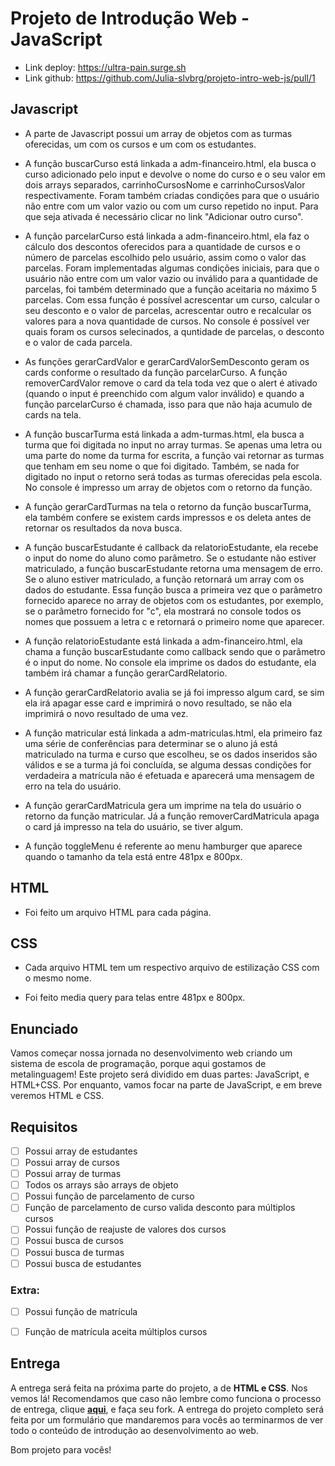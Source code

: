 # Projeto de Introdução Web - JavaScript

- Link deploy: https://ultra-pain.surge.sh
- Link github: https://github.com/Julia-slvbrg/projeto-intro-web-js/pull/1

## Javascript

- A parte de Javascript possui um array de objetos com as turmas oferecidas, um com os cursos e um com os estudantes.

- A função buscarCurso está linkada a adm-financeiro.html, ela busca o curso adicionado pelo input e devolve o nome do curso e o seu valor em dois arrays separados, carrinhoCursosNome e carrinhoCursosValor respectivamente. Foram também criadas condições para que o usuário não entre com um valor vazio ou com um curso repetido no input. Para que seja ativada é necessário clicar no link "Adicionar outro curso".

- A função parcelarCurso está linkada a adm-financeiro.html, ela faz o cálculo dos descontos oferecidos para a quantidade de cursos e o número de parcelas escolhido pelo usuário, assim como o valor das parcelas. Foram implementadas algumas condições iniciais, para que o usuário não entre com um valor vazio ou inválido para a quantidade de parcelas, foi também determinado que a função aceitaria no máximo 5 parcelas. Com essa função é possível acrescentar um curso, calcular o seu desconto e o valor de parcelas, acrescentar outro e recalcular os valores para a nova quantidade de cursos. No console é possível ver quais foram os cursos selecinados, a quntidade de parcelas, o desconto e o valor de cada parcela.

- As funções gerarCardValor e gerarCardValorSemDesconto geram os cards conforme o resultado da função parcelarCurso. A função removerCardValor remove o card da tela toda vez que o alert é ativado (quando o input é preenchido com algum valor inválido) e quando a função parcelarCurso é chamada, isso para que não haja acumulo de cards na tela.

- A função buscarTurma está linkada a adm-turmas.html, ela busca a turma que foi digitada no input no array turmas. Se apenas uma letra ou uma parte do nome da turma for escrita, a função vai retornar as turmas que tenham em seu nome o que foi digitado. Também, se nada for digitado no input o retorno será todas as turmas oferecidas pela escola. No console é impresso um array de objetos com o retorno da função.

- A função gerarCardTurmas  na tela o retorno da função buscarTurma, ela também confere se existem cards impressos e os deleta antes de retornar os resultados da nova busca. 

- A função buscarEstudante é callback da relatorioEstudante, ela recebe o input do nome do aluno como parâmetro. Se o estudante não estiver matriculado, a função buscarEstudante retorna uma mensagem de erro. Se o aluno estiver matriculado, a função retornará um array com os dados do estudante. Essa função busca a primeira vez que o parâmetro fornecido aparece no array de objetos com os estudantes, por exemplo, se o parâmetro fornecido for "c", ela mostrará no console todos os nomes que possuem a letra c e retornará o primeiro nome que aparecer.

- A função relatorioEstudante está linkada a adm-financeiro.html, ela chama a função buscarEstudante como callback sendo que o parâmetro é o input do nome. No console ela imprime os dados do estudante, ela também irá chamar a função gerarCardRelatorio.

- A função gerarCardRelatorio avalia se já foi impresso algum card, se sim ela irá apagar esse card e imprimirá o novo resultado, se não ela imprimirá o novo resultado de uma vez.

- A função matricular está linkada a adm-matriculas.html, ela primeiro faz uma série de conferências para determinar se o aluno já está matriculado na turma e curso que escolheu, se os dados inseridos são válidos e se a turma já foi concluída, se alguma dessas condições for verdadeira a matrícula não é efetuada e aparecerá uma mensagem de erro na tela do usuário.

- A função gerarCardMatricula gera um imprime na tela do usuário o retorno da função matricular. Já a função removerCardMatricula apaga o card já impresso na tela do usuário, se tiver algum.

- A função toggleMenu é referente ao menu hamburger que aparece quando o tamanho da tela está entre 481px e 800px.

## HTML

- Foi feito um arquivo HTML para cada página.

## CSS

- Cada arquivo HTML tem um respectivo arquivo de estilização CSS com o mesmo nome.

- Foi feito media query para telas entre 481px e 800px.


## Enunciado

Vamos começar nossa jornada no desenvolvimento web criando um sistema de escola de programação, porque aqui gostamos de metalinguagem!
Este projeto será dividido em duas partes: JavaScript, e HTML+CSS. Por enquanto, vamos focar na parte de JavaScript, e em breve veremos HTML e CSS.

## Requisitos

- [ ]  Possui array de estudantes
- [ ]  Possui array de cursos
- [ ]  Possui array de turmas
- [ ]  Todos os arrays são arrays de objeto
- [ ]  Possui função de parcelamento de curso
- [ ]  Função de parcelamento de curso valida desconto para múltiplos cursos
- [ ]  Possui função de reajuste de valores dos cursos
- [ ]  Possui busca de cursos
- [ ]  Possui busca de turmas
- [ ]  Possui busca de estudantes

### Extra:

- [ ]  Possui função de matrícula
- [ ]  Função de matrícula aceita múltiplos cursos


## Entrega
A entrega será feita na próxima parte do projeto, a de **HTML e CSS**. Nos vemos lá!
Recomendamos que caso não lembre como funciona o processo de entrega, clique [**aqui**](https://github.com/labenuexercicios/instrucoes-entrega), e faça seu fork. A entrega do projeto completo será feita por um formulário que mandaremos para vocês ao terminarmos de ver todo o conteúdo de introdução ao desenvolvimento ao web.

Bom projeto para vocês!

